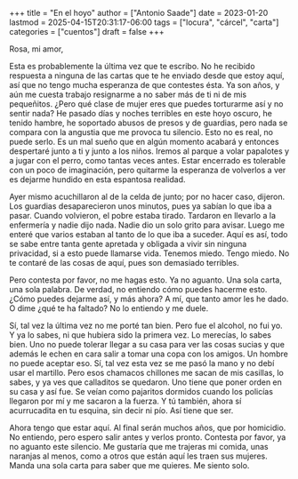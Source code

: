 +++
title = "En el hoyo"
author = ["Antonio Saade"]
date = 2023-01-20
lastmod = 2025-04-15T20:31:17-06:00
tags = ["locura", "cárcel", "carta"]
categories = ["cuentos"]
draft = false
+++

Rosa, mi amor,

Esta es probablemente la última vez que te escribo. No he recibido respuesta a ninguna de las cartas que te he enviado desde que estoy aquí, así que no tengo mucha esperanza de que contestes ésta. Ya son años, y aún me cuesta trabajo resignarme a no saber más de ti ni de mis pequeñitos. ¿Pero qué clase de mujer eres que puedes torturarme así y no sentir nada? He pasado días y noches terribles en este hoyo oscuro, he tenido hambre, he soportado abusos de presos y de guardias, pero nada se compara con la angustia que me provoca tu silencio. Esto no es real, no puede serlo. Es un mal sueño que en algún momento acabará y entonces despertaré junto a ti y junto a los niños. Iremos al parque a volar papalotes y a jugar con el perro, como tantas veces antes. Estar encerrado es tolerable con un poco de imaginación, pero quitarme la esperanza de volverlos a ver es dejarme hundido en esta espantosa realidad.

Ayer mismo acuchillaron al de la celda de junto; por no hacer caso, dijeron. Los guardias desaparecieron unos minutos, pues ya sabían lo que iba a pasar. Cuando volvieron, el pobre estaba tirado. Tardaron en llevarlo a la enfermería y nadie dijo nada. Nadie dio un solo grito para avisar. Luego me enteré que varios estaban al tanto de lo que iba a suceder. Aquí es así, todo se sabe entre tanta gente apretada y obligada a vivir sin ninguna privacidad, si a esto puede llamarse vida. Tenemos miedo. Tengo miedo. No te contaré de las cosas de aquí, pues son demasiado terribles.

Pero contesta por favor, no me hagas esto. Ya no aguanto. Una sola carta, una sola palabra. De verdad, no entiendo cómo puedes hacerme esto. ¿Cómo puedes dejarme así, y más ahora? A mí, que tanto amor les he dado. O dime ¿qué te ha faltado? No lo entiendo y me duele.

Sí, tal vez la última vez no me porté tan bien. Pero fue el alcohol, no fui yo. Y ya lo sabes, ni que hubiera sido la primera vez. Lo merecías, lo sabes bien. Uno no puede tolerar llegar a su casa para ver las cosas sucias y que además le echen en cara salir a tomar una copa con los amigos. Un hombre no puede aceptar eso. Sí, tal vez esta vez se me pasó la mano y no debí usar el martillo. Pero esos chamacos chillones me sacan de mis casillas, lo sabes, y ya ves que calladitos se quedaron. Uno tiene que poner orden en su casa y así fue. Se veían como pajaritos dormidos cuando los policías llegaron por mí y me sacaron a la fuerza. Y tú también, ahora sí acurrucadita en tu esquina, sin decir ni pío. Así tiene que ser.

Ahora tengo que estar aquí. Al final serán muchos años, que por homicidio. No entiendo, pero espero salir antes y verlos pronto. Contesta por favor, ya no aguanto este silencio. Me gustaría que me trajeras mi comida, unas naranjas al menos, como a otros que están aquí les traen sus mujeres. Manda una sola carta para saber que me quieres. Me siento solo.
